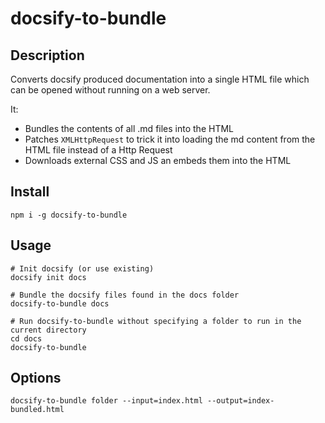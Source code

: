 # docsify-to-bundle

## Description
Converts docsify produced documentation into a single HTML file which can be opened without running on a web server.

It:
* Bundles the contents of all .md files into the HTML
* Patches `XMLHttpRequest` to trick it into loading the md content from the HTML file instead of a Http Request
* Downloads external CSS and JS an embeds them into the HTML

## Install
`npm i -g docsify-to-bundle`


## Usage
```
# Init docsify (or use existing)
docsify init docs

# Bundle the docsify files found in the docs folder
docsify-to-bundle docs

# Run docsify-to-bundle without specifying a folder to run in the current directory
cd docs
docsify-to-bundle
```


## Options
```
docsify-to-bundle folder --input=index.html --output=index-bundled.html
```
